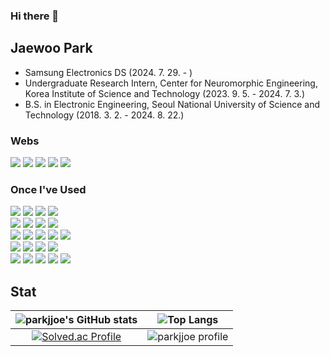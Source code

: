 ### Hi there 👋

## **Jaewoo Park**
- Samsung Electronics DS (2024. 7. 29. - )
- Undergraduate Research Intern, Center for Neuromorphic Engineering, Korea Institute of Science and Technology (2023. 9. 5. - 2024. 7. 3.)  
- B.S. in Electronic Engineering, Seoul National University of Science and Technology (2018. 3. 2. - 2024. 8. 22.)

### Webs
<a href="mailto:jeau6565@gmail.com"><img src="https://img.shields.io/badge/Gmail-EA4335?style=for-the-badge&logo=Gmail&logoColor=white&link=mailto:jeau6565@gmail.com"/></a>
<a href="https://github.com/parkjjoe"><img src="https://img.shields.io/badge/GitHub-181717?style=for-the-badge&logo=GitHub&logoColor=white&link=https://github.com/parkjjoe"/></a>
<a href="https://www.linkedin.com/in/p-jaorek"><img src="https://img.shields.io/badge/LinkedIn-0A66C2?style=for-the-badge&logo=LinkedIn&logoColor=white&link=https://www.linkedin.com/in/p-jaorek"/></a>
<a href="https://blog.naver.com/jeau6565"><img src="https://img.shields.io/badge/Naver%20Blog-03C75A?style=for-the-badge&logo=Naver&logoColor=white&link=https://blog.naver.com/jeau6565"/></a>
<a href="https://velog.io/@parkjjoe/posts"><img src="https://img.shields.io/badge/Velog-20C997?style=for-the-badge&logo=Velog&logoColor=white&link=https://velog.io/@parkjjoe/posts"/></a>

### Once I've Used

<div>
<img src="https://img.shields.io/badge/Python-3776AB?style=flat&logo=Python&logoColor=white"/>
<img src="https://img.shields.io/badge/Java-007396?style=flat&logo=Java&logoColor=white">
<img src="https://img.shields.io/badge/C-A8B9CC?style=flat&logo=C&logoColor=white">
<img src="https://img.shields.io/badge/R-276DC3?style=flat&logo=R&logoColor=white">
<br>
<img src="https://img.shields.io/badge/TensorFlow-FF6F00?style=flat&logo=TensorFlow&logoColor=white"/>
<img src="https://img.shields.io/badge/Keras-D00000?style=flat&logo=Keras&logoColor=white"/>
<img src="https://img.shields.io/badge/PyTorch-EE4C2C?style=flat&logo=PyTorch&logoColor=white"/>
<img src="https://img.shields.io/badge/Pandas-150458?style=flat&logo=pandas&logoColor=white"/>
<br>
<img src="https://img.shields.io/badge/Anaconda-44A833?style=flat&logo=Anaconda&logoColor=white"/>
<img src="https://img.shields.io/badge/PyCharm-000000?style=flat&logo=PyCharm&logoColor=white">
<img src="https://img.shields.io/badge/Spyder%20IDE-FF0000?style=flat&logo=Spyder%20IDE&logoColor=white"/>
<img src="https://img.shields.io/badge/Jupyter-F37626?style=flat&logo=Jupyter&logoColor=white"/>
<img src="https://img.shields.io/badge/Google%20Colab-F9AB00?style=flat&logo=Google%20Colab&logoColor=white"/>
<br>
<img src="https://img.shields.io/badge/Eclipse%20IDE-2C2255?style=flat&logo=Eclipse%20IDE&logoColor=white"/>
<img src="https://img.shields.io/badge/Android%20Studio-3DDC84?style=flat&logo=Android%20Studio&logoColor=white"/>
<img src="https://img.shields.io/badge/Visual%20Studio-5C2D91?style=flat&logo=Visual%20Studio&logoColor=white"/>
<img src="https://img.shields.io/badge/Visual%20Studio%20Code-007ACC?style=flat&logo=Visual%20Studio%20Code&logoColor=white"/>
<br>
<img src="https://img.shields.io/badge/Git-F05032?style=flat&logo=Git&logoColor=white"/>
<img src="https://img.shields.io/badge/Vim-019733?style=flat&logo=Vim&logoColor=white"/>
  <img src="https://img.shields.io/badge/LaTeX-008080?style=flat&logo=LaTeX&logoColor=white"/>
<img src="https://img.shields.io/badge/Linux-FCC624?style=flat&logo=Linux&logoColor=white"/>
<img src="https://img.shields.io/badge/Ubuntu-E95420?style=flat&logo=Ubuntu&logoColor=white"/>
</div>

## **Stat**

|![parkjjoe's GitHub stats](https://github-readme-stats.vercel.app/api?username=parkjjoe&show_icons=true&theme=tokyonight)|![Top Langs](https://github-readme-stats.vercel.app/api/top-langs/?username=parkjjoe&layout=compact&theme=radical)|
|:---:|:---:|
|[![Solved.ac Profile](http://mazassumnida.wtf/api/v2/generate_badge?boj=jeau9928)](https://solved.ac/jeau9928)|![parkjjoe profile](http://mazandi.herokuapp.com/api?handle=jeau9928&theme=warm)|

<!--
**parkjjoe/parkjjoe** is a ✨ _special_ ✨ repository because its `README.md` (this file) appears on your GitHub profile.

Here are some ideas to get you started:

- 🔭 I’m currently working on ...
- 🌱 I’m currently learning ...
- 👯 I’m looking to collaborate on ...
- 🤔 I’m looking for help with ...
- 💬 Ask me about ...
- 📫 How to reach me: ...
- 😄 Pronouns: ...
- ⚡ Fun fact: ...
-->

